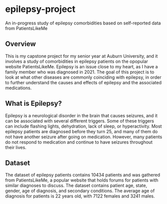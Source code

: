 # epilepsy-project
An in-progress study of epilepsy comorbidities based on self-reported data from PatientsLikeMe


## Overview
This is my capstone project for my senior year at Auburn University, and it involves a study of comorbidities in epilepsy patients on the opopular website PatientsLikeMe. Epilepsy is an issue close to my heart, as I have a family member who was diagnosed in 2021. The goal of this project is to look at what other diseases are commonly coinciding with epilepsy, in order to further understand the causes and effects of epilepsy and the associated medications.

## What is Epilepsy?
Epilepsy is a neurological disorder in the brain that causes seizures, and it can be associated with several different triggers. Some of these triggers can include flashing lights, dehydration, lack of sleep, or hyperactivity. Most epilepsy patients are diagnosed before they turn 25, and many of them do not have another seizure after going on medication. However, many patients do not respond to medication and continue to have seizures throughout their lives. 

## Dataset
The dataset of epilepsy patients contains 10434 patients and was gathered from PatientsLikeMe, a popular website that holds forums for patients with similar diagnoses to discuss. The dataset contains patient age, state, gender, age of diagnosis, and secondary conditions. The average age of diagnosis for patients is 22 years old, with 7122 females and 3241 males.

